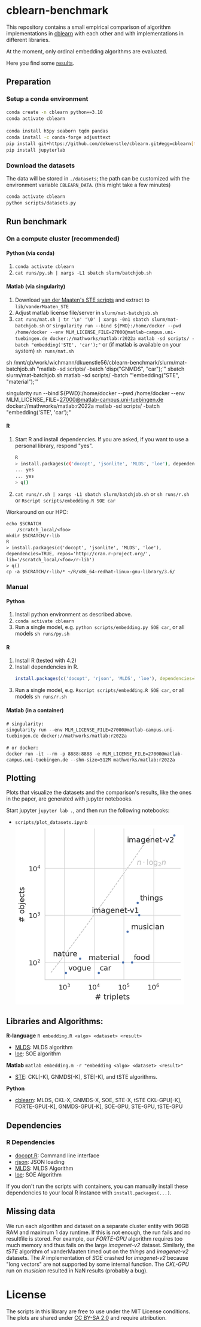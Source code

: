 # cblearn-benchmark

This repository contains a small empirical comparison of algorithm implementations in [cblearn](https://github.com/dekuenstle/cblearn)
with each other and with implementations in different libraries.

At the moment, only ordinal embedding algorithms are evaluated.


Here you find some [results](./results.md).

## Preparation

### Setup a conda environment

```sh
conda create -n cblearn python==3.10
conda activate cblearn

conda install h5py seaborn tqdm pandas
conda install -c conda-forge adjusttext
pip install git+https://github.com/dekuenstle/cblearn.git#egg=cblearn[torch]
pip install jupyterlab
```

### Download the datasets

The data will be stored in `./datasets`; the path can be customized with the environment variable `CBLEARN_DATA`.
(this might take a few minutes)

```sh
conda activate cblearn
python scripts/datasets.py
```

## Run benchmark


### On a compute cluster (recommended)

#### Python (via conda)

1. `conda activate cblearn`
2. `cat runs/py.sh | xargs -L1 sbatch slurm/batchjob.sh`

#### Matlab (via singularity)

1. Download [van der Maaten's STE scripts](https://lvdmaaten.github.io/ste/Stochastic_Triplet_Embedding.html) and extract to `lib/vanderMaaten_STE`
2. Adjust matlab license file/server in `slurm/mat-batchjob.sh`
3. `cat runs/mat.sh | tr '\n' '\0' | xargs -0n1 sbatch slurm/mat-batchjob.sh` or
    `singularity run --bind ${PWD}:/home/docker --pwd /home/docker --env MLM_LICENSE_FILE=27000@matlab-campus.uni-tuebingen.de docker://mathworks/matlab:r2022a matlab -sd scripts/ -batch "embedding('STE', 'car');"` or (if matlab is available on your system) `sh runs/mat.sh`

sh /mnt/qb/work/wichmann/dkuenstle56/cblearn-benchmark/slurm/mat-batchjob.sh "matlab -sd scripts/ -batch 'disp(\"GNMDS\", \"car\");'"
sbatch slurm/mat-batchjob.sh matlab -sd scripts/ -batch "'embedding(\"STE\", \"material\");'"


singularity run --bind ${PWD}:/home/docker --pwd /home/docker --env MLM_LICENSE_FILE=27000@matlab-campus.uni-tuebingen.de docker://mathworks/matlab:r2022a matlab -sd scripts/ -batch "embedding('STE', 'car');"
#### R

1. Start R and install dependencies. If you are asked, if you want to use a personal library, respond "yes".

    ```sh
    R
    > install.packages(c('docopt', 'jsonlite', 'MLDS', 'loe'), dependencies=TRUE, repos='http://cran.r-project.org/')
    ... yes
    ... yes
    > q()
    ```
3. `cat runs/r.sh | xargs -L1 sbatch slurm/batchjob.sh` or `sh runs/r.sh` or `Rscript scripts/embedding.R SOE car`

Workaround on our HPC:
```
echo $SCRATCH
    /scratch_local/<foo>
mkdir $SCRATCH/r-lib
R
> install.packages(c('docopt', 'jsonlite', 'MLDS', 'loe'), dependencies=TRUE, repos='http://cran.r-project.org/', lib='/scratch_local/<foo>/r-lib')
> q()
cp -a $SCRATCH/r-lib/* ~/R/x86_64-redhat-linux-gnu-library/3.6/
```

### Manual

#### Python
1. Install python environment as described above.
2. `conda activate cblearn`
2. Run a single model, e.g. `python scripts/embedding.py SOE car`, or all models `sh runs/py.sh`

#### R

1. Install R (tested with 4.2)
2. Install dependencies in R.
    ```R
    install.packages(c('docopt', 'rjson', 'MLDS', 'loe'), dependencies=TRUE, repos='http://cran.rstudio.com/')
    ```
3. Run a single model, e.g. `Rscript scripts/embedding.R SOE car`, or all models `sh runs/r.sh`

#### Matlab (in a container)
```
# singularity:
singularity run --env MLM_LICENSE_FILE=27000@matlab-campus.uni-tuebingen.de docker://mathworks/matlab:r2022a

# or docker:
docker run -it --rm -p 8888:8888 -e MLM_LICENSE_FILE=27000@matlab-campus.uni-tuebingen.de --shm-size=512M mathworks/matlab:r2022a
```

## Plotting

Plots that visualize the datasets and the comparison's results, like the ones in the paper, are generated with jupyter notebooks.

Start jupyter `jupyter lab .`, and then run the following notebooks:

* `scripts/plot_datasets.ipynb` ![Datasets plot](plots/datasets.png)


## Libraries and Algorithms:

**R-language** `R embedding.R <algo> <dataset> <result>`

* [MLDS](https://cran.r-project.org/web/packages/MLDS/index.html): MLDS algorithm
* [loe](https://cran.r-project.org/web/packages/loe/index.html): SOE algorithm

**Matlab** `matlab embedding.m -r "embedding <algo> <dataset> <result>"`

* [STE](https://lvdmaaten.github.io/ste/Stochastic_Triplet_Embedding.html): CKL[-K], GNMDS[-K], STE[-K], and tSTE algorithms.

**Python**


* [cblearn](https://github.com/dekuenstle/cblearn): MLDS, CKL-X, GNMDS-X, SOE, STE-X, tSTE CKL-GPU[-K], FORTE-GPU[-K], GNMDS-GPU[-K], SOE-GPU, STE-GPU, tSTE-GPU

## Dependencies

### R Dependencies

* [docopt.R](https://github.com/docopt/docopt.R): Command line interface
* [rjson](https://cran.r-project.org/web/packages/rjson/index.html): JSON loading
* [MLDS](https://cran.r-project.org/web/packages/MLDS/index.html): MLDS Algorithm
* [loe](https://cran.r-project.org/web/packages/loe/index.html): SOE Algorithm

If you don't run the scripts with containers, you can manually install
these dependencies to your local R instance with `install.packages(...)`.


## Missing data

We run each algorithm and dataset on a separate cluster entity with 96GB RAM and maximum 1 day runtime. If this is not enough, the run fails and no resultfile is stored. For example, our *FORTE-GPU* algorithm requires too much memory and thus fails on the large *imagenet-v2* dataset.
Similarly, the *tSTE* algorithm of vanderMaaten  timed out on the *things* and *imagenet-v2* datasets.
The *R* implementation of *SOE* crashed for *imagenet-v2* because "long vectors" are not supported by some internal function.
The *CKL-GPU* run on *musician* resulted in NaN results (probably a bug).

# License

The scripts in this library are free to use under the MIT License conditions.
The plots are shared under [CC BY-SA 2.0](https://creativecommons.org/licenses/by-sa/2.0/) and require attribution.
